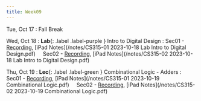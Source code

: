 ```yaml
---
title: Week09
---
```


Tue, Oct 17
: Fall Break

Wed, Oct 18
: **Lab**{: .label .label-purple } Intro to Digital Design
: Sec01 - [Recording](https://usfca.zoom.us/rec/share/sOHJdRt_TX9GeVw4VkmcFClmuCECbtnB60URlxLzMOOC1aYT6KUVUlhqVqZlMwDc.YJjagLrDNgcf9LzU?startTime=1697673132000),
          [iPad Notes](/notes/CS315-01 2023-10-18 Lab Intro to Digital Design.pdf)
&nbsp; &nbsp;
Sec02 - [Recording](https://usfca.zoom.us/rec/share/NA7C7feAD9HyrJoB3L1b8EBXebgFmo-XqFn1up9vTpwMqxQCfiIVblR2QqH0fzxs.guxYltZW-SwD24Po?startTime=1697679113000),
        [iPad Notes](/notes/CS315-02 2023-10-18 Lab Intro to Digital Design.pdf)

Thu, Oct 19
: **Lec**{: .label .label-green } Combinational Logic - Adders
: Sec01 - [Recording](https://usfca.zoom.us/rec/share/YT9fuRCWGGUezYV2QzeyF_rtM5f5DAeJOq0Vxfv7adUt1C15V-VqlrqfHMOWAcVa.NZ8IO0yWTKGtKIR1?startTime=1697728364000),
          [iPad Notes](/notes/CS315-01 2023-10-19 Combinational Logic.pdf)
&nbsp; &nbsp;
Sec02 - [Recording](https://usfca.zoom.us/rec/share/qvRtBd_1lj4w31TKdp3D06hD5DKI-JS45wCNLkBCXo99Mk7KYSuiF2XRBkLHVrWS.qf9ubSNSV6C9uEap?startTime=1697751954000),
        [iPad Notes](/notes/CS315-02 2023-10-19 Combinational Logic.pdf)

